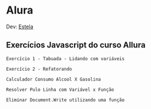 ﻿# Alura

Dev: [Estela](https://github.com/ste2021)

## Exercícios Javascript do curso Allura

```Exercício 1 - Tabuada - Lidando com variáveis```

```Exercício 2 - Refatorando```

```Calculador Consumo Alcool X Gasolina```

```Resolver Pulo Linha com Variável x Função```

```Eliminar Document.Write utilizando uma função```




